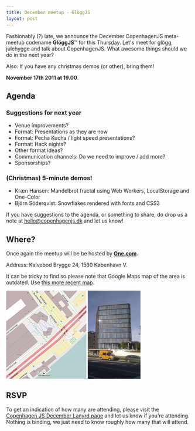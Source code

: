 ```yaml
---
title: December meetup - GlöggJS
layout: post
---
```


Fashionably (?) late, we announce the December CopenhagenJS meta-meetup codename **GlöggJS**™ for this Thursday.
Let's meet for glögg, julehygge and talk about CopenhagenJS. 
What awesome things should we do in the next year? 

Also: If you have any christmas demos (or other), bring them! 

**November 17th 2011 at 19.00**.

## Agenda

### Suggestions for next year

* Venue improvements? 
* Format: Presentations as they are now
* Format: Pecha Kucha / light speed presentations? 
* Format: Hack nights?
* Other format ideas? 
* Communication channels: Do we need to improve / add more? 
* Sponsorships?

### (Christmas) 5-minute demos!

* Kræn Hansen: Mandelbrot fractal using Web Workers, LocalStorage and One-Color
* Björn Söderqvist: Snowflakes rendered with fonts and CSS3

If you have suggestions to the agenda, or something to share, do drop us a note at <hello@copenhagenjs.dk> and let us know!

## Where?

Once again the meetup will be be hosted by **[One.com](http://one.com/)**.

Address: Kalvebod Brygge 24, 1560 København V.

It can be tricky to find so please note that Google Maps map of the area is outdated. Use [this more recent map](http://t.co/FuWrT0zV).

<a href="/images/venues/kb24/map.png"><img alt="Map showing Kalvebod Brygge 24, 1560 København V" src="/images/venues/kb24/map_small.jpg"></a>
<a href="/images/venues/kb24/kb24.jpg"><img alt="Photo of Kalvebod Brygge 24, 1560 København V" src="/images/venues/kb24/kb24_small.jpg"></a>

## RSVP

To get an indication of how many are attending, please visit the [Copenhagen JS December Lanyrd page](http://lanyrd.com/2011/cphjs-december/) and let us know if you're attending. Nothing is binding, we just need to know roughly how many that will attend.